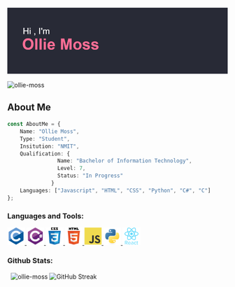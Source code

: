 ![alt text](https://raw.githubusercontent.com/Ollie-Moss/Ollie-Moss/main/Header.png)
<p align="left"> <img src="https://komarev.com/ghpvc/?username=ollie-moss&label=Profile%20views&color=0e75b6&style=flat" alt="ollie-moss" /> </p>

## About Me
```ts
const AboutMe = { 
    Name: "Ollie Moss",
    Type: "Student",
    Insitution: "NMIT",
    Qualification: {
                Name: "Bachelor of Information Technology",
                Level: 7,
                Status: "In Progress"
              }
    Languages: ["Javascript", "HTML", "CSS", "Python", "C#", "C"]
};
```




### Languages and Tools: 
<p align="left"> <a href="https://www.cprogramming.com/" target="_blank" rel="noreferrer"> <img src="https://raw.githubusercontent.com/devicons/devicon/master/icons/c/c-original.svg" alt="c" width="40" height="40"/> </a> <a href="https://www.w3schools.com/cs/" target="_blank" rel="noreferrer"> <img src="https://raw.githubusercontent.com/devicons/devicon/master/icons/csharp/csharp-original.svg" alt="csharp" width="40" height="40"/> </a> <a href="https://www.w3schools.com/css/" target="_blank" rel="noreferrer"> <img src="https://raw.githubusercontent.com/devicons/devicon/master/icons/css3/css3-original-wordmark.svg" alt="css3" width="40" height="40"/> </a> <a href="https://www.w3.org/html/" target="_blank" rel="noreferrer"> <img src="https://raw.githubusercontent.com/devicons/devicon/master/icons/html5/html5-original-wordmark.svg" alt="html5" width="40" height="40"/> </a> <a href="https://developer.mozilla.org/en-US/docs/Web/JavaScript" target="_blank" rel="noreferrer"> <img src="https://raw.githubusercontent.com/devicons/devicon/master/icons/javascript/javascript-original.svg" alt="javascript" width="40" height="40"/> </a> <a href="https://www.python.org" target="_blank" rel="noreferrer"> <img src="https://raw.githubusercontent.com/devicons/devicon/master/icons/python/python-original.svg" alt="python" width="40" height="40"/> </a> <a href="https://reactjs.org/" target="_blank" rel="noreferrer"> <img src="https://raw.githubusercontent.com/devicons/devicon/master/icons/react/react-original-wordmark.svg" alt="react" width="40" height="40"/> </a> </p>

### Github Stats:
<!--- <p align="center"><img align="center" src="https://github-readme-stats.vercel.app/api/top-langs?username=ollie-moss&show_icons=true&theme=dracula&locale=en&layout=compact" alt="ollie-moss" /></p> 
-->

<p align="left">
  &nbsp;
    <img width=46% align="center" src="https://github-readme-stats.vercel.app/api?username=Ollie-Moss&show_icons=true&theme=dracula&locale=en" alt="ollie-moss" />
    <img width=49% align="center" src="https://github-readme-streak-stats.herokuapp.com?user=Ollie-Moss&theme=dracula" alt="GitHub Streak" />
</p>
